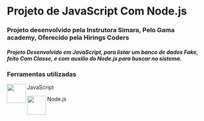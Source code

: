 # Projeto de JavaScript Com Node.js

### Projeto desenvolvido pela Instrutora Simara, Pelo Gama academy, Oferecido pela Hirings Coders

##### Projeto Desenvolvido em JavaScript, para listar um banco de dados Fake, feito Com Classe, e com auxilio do Node.js para buscar no sistema.

### Ferramentas utilizadas

<img src="https://img.icons8.com/color/452/javascript--v1.png" width="50px" align="left"> JavaScript<br>




<img src="https://i.dlpng.com/static/png/511529_preview.png" width="50px" align="left"> Node.js

